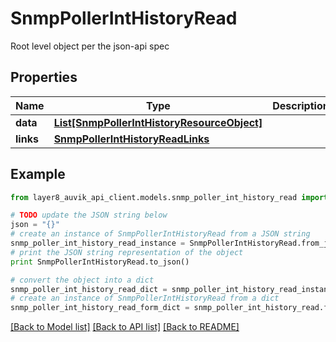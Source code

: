 # SnmpPollerIntHistoryRead

Root level object per the json-api spec

## Properties
Name | Type | Description | Notes
------------ | ------------- | ------------- | -------------
**data** | [**List[SnmpPollerIntHistoryResourceObject]**](SnmpPollerIntHistoryResourceObject.md) |  | [optional] 
**links** | [**SnmpPollerIntHistoryReadLinks**](SnmpPollerIntHistoryReadLinks.md) |  | [optional] 

## Example

```python
from layer8_auvik_api_client.models.snmp_poller_int_history_read import SnmpPollerIntHistoryRead

# TODO update the JSON string below
json = "{}"
# create an instance of SnmpPollerIntHistoryRead from a JSON string
snmp_poller_int_history_read_instance = SnmpPollerIntHistoryRead.from_json(json)
# print the JSON string representation of the object
print SnmpPollerIntHistoryRead.to_json()

# convert the object into a dict
snmp_poller_int_history_read_dict = snmp_poller_int_history_read_instance.to_dict()
# create an instance of SnmpPollerIntHistoryRead from a dict
snmp_poller_int_history_read_form_dict = snmp_poller_int_history_read.from_dict(snmp_poller_int_history_read_dict)
```
[[Back to Model list]](../README.md#documentation-for-models) [[Back to API list]](../README.md#documentation-for-api-endpoints) [[Back to README]](../README.md)


